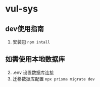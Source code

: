 # vul-sys


## dev使用指南
  1. 安装包 `npm intall`

## 如需使用本地数据库
  2. .env 设置数据库连接
  3. 迁移数据库配置
   `npx prisma migrate dev`


